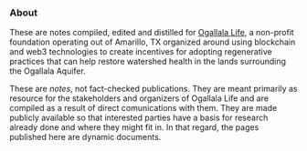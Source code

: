 ### About
These are notes compiled, edited and distilled for [Ogallala Life](https://www.ogallala.life), a non-profit foundation operating out of Amarillo, TX organized around using blockchain and web3 technologies to create incentives for adopting regenerative practices that can help restore watershed health in the lands surrounding the Ogallala Aquifer.  

These are *notes*, not fact-checked publications. They are meant primarily as resource for the stakeholders and organizers of Ogallala Life and are compiled as a result of direct comunications with them. They are made publicly available so that interested parties have a basis for research already done and where they might fit in. In that regard, the pages published here are dynamic documents.


